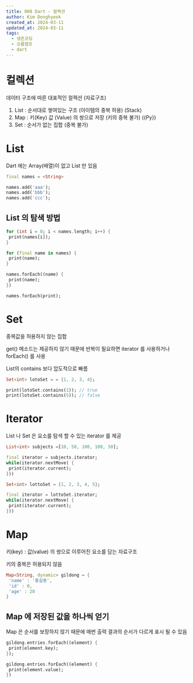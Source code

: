 ```yaml
---
title: 008 Dart - 컬렉션
author: Kim Donghyeok
created_at: 2024-03-11
updated_at: 2024-03-11
tags:
  - 생존코딩
  - 오름캠프
  - dart
---
```


# 컬렉션

데이터 구조에 따른  대표적인 컬렉션 (자료구조)

1. List : 순서대로 쌓여있는 구조 (아이템의 중복 허용) (Stack)
2. Map : 키(Key) 값 (Value) 의 쌍으로 저장 (키의 중복 불가) ({Py})
3. Set : 순서가 없는 집합 (중복 불가)

# List

Dart 에는 Array(배열)이 없고 List 만 있음

```dart
final names = <String>

names.add('aaa');  
names.add('bbb');  
names.add('ccc');
```

## List 의 탐색 방법

```dart
for (int i = 0; i < names.length; i++) {
 print(names[i]);
}
```

```dart
for (final name in names) {
 print(name);
}
```

```dart
names.forEach((name) {
 print(name);
})
```

```dart
names.forEach(print);
```

# Set

중복값을 허용하지 않는 집합

get() 메소드는 제공하지 않기 때문에 반복이 필요하면 iterator 를 사용하거나 forEach() 를 사용

List의 contains 보다 압도적으로 빠름

```dart
Set<int> lotoSet = = {1, 2, 3, 4};

print(lotoSet.contains(1)); // true
print(lotoSet.contains(5)); // false
```

# Iterator

List 나 Set 은 요소를 탐색 할 수 있는 iterator 를 제공

```dart
List<int> subjects =[10, 50, 100, 100, 50];

final iterator = subjects.iterator;
while(iterator.nextMove( {
 print(iterator.current);
}))
```

```dart
Set<int> lottoSet = {1, 2, 3, 4, 5};

final iterator = lottoSet.iterator;
while(iterator.nextMove( {
 print(iterator.current);
}))
```

# Map

키(key) : 값(value) 의 쌍으로 이루어진 요소를 담는 자료구조

키의 중복은 허용되지 않음

```dart
Map<String, dynamic> gildong = {
 'name' : '홍길동',
 'id' : 0,
 'age' : 20
}
```

## Map 에 저장된 값을 하나씩 얻기

Map 은 순서를 보장하지 않기 때문에 매번 출력 결과의 순서가 다르게 표시 될 수 있음

```dart
gildong.entries.forEach((element) {
 print(element.key);
});

gildong.entries.forEach((element) {
 print(element.value);
})
```
